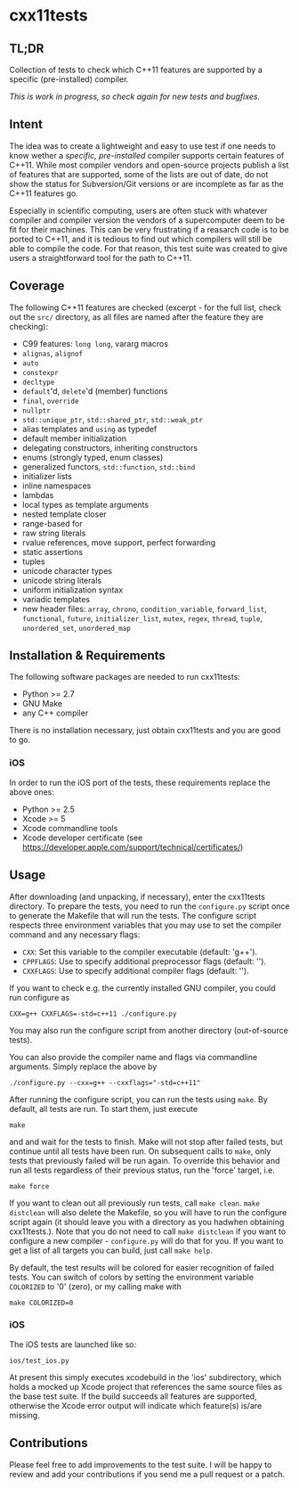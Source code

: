 cxx11tests
==========

TL;DR
-----

Collection of tests to check which C++11 features are supported by a specific
(pre-installed) compiler.

*This is work in progress, so check again for new tests and bugfixes.*


Intent
------

The idea was to create a lightweight and easy to use test if one needs to know
wether a *specific, pre-installed* compiler supports certain features of C++11.
While most compiler vendors and open-source projects publish a list of features
that are supported, some of the lists are out of date, do not show the status
for Subversion/Git versions or are incomplete as far as the C++11 features go.

Especially in scientific computing, users are often stuck with whatever compiler
and compiler version the vendors of a supercomputer deem to be fit for their
machines. This can be very frustrating if a reasarch code is to be ported to
C++11, and it is tedious to find out which compilers will still be able to
compile the code. For that reason, this test suite was created to give users a
straightforward tool for the path to C++11.


Coverage
--------

The following C++11 features are checked (excerpt - for the full list, check out
the `src/` directory, as all files are named after the feature they are
checking):

*   C99 features: `long long`, vararg macros
*   `alignas`, `alignof`
*   `auto`
*   `constexpr`
*   `decltype`
*   `default`'d, `delete`'d (member) functions
*   `final`, `override`
*   `nullptr`
*   `std::unique_ptr`, `std::shared_ptr`, `std::weak_ptr`
*   alias templates and `using` as typedef
*   default member initialization
*   delegating constructors, inheriting constructors
*   enums (strongly typed, enum classes)
*   generalized functors, `std::function`, `std::bind`
*   initializer lists
*   inline namespaces
*   lambdas
*   local types as template arguments
*   nested template closer
*   range-based for
*   raw string literals
*   rvalue references, move support, perfect forwarding
*   static assertions
*   tuples
*   unicode character types
*   unicode string literals
*   uniform initialization syntax
*   variadic templates
*   new header files: `array`, `chrono`, `condition_variable`, `forward_list`, `functional`, `future`, `initializer_list`, `mutex`, `regex`, `thread`, `tuple`, `unordered_set`, `unordered_map`



Installation & Requirements
---------------------------

The following software packages are needed to run cxx11tests:

*   Python >= 2.7
*   GNU Make
*   any C++ compiler

There is no installation necessary, just obtain cxx11tests and you are good to
go.

### iOS


In order to run the iOS port of the tests, these requirements replace the above ones:

*   Python >= 2.5
*   Xcode >= 5
*   Xcode commandline tools
*   Xcode developer certificate (see https://developer.apple.com/support/technical/certificates/)

Usage
-----

After downloading (and unpacking, if necessary), enter the cxx11tests directory.
To prepare the tests, you need to run the `configure.py` script once to generate
the Makefile that will run the tests. The configure script respects three
environment variables that you may use to set the compiler command and any
necessary flags:

*   `CXX`: Set this variable to the compiler executable (default: 'g++').
*   `CPPFLAGS`: Use to specify additional preprocessor flags (default: '').
*   `CXXFLAGS`: Use to specify additional compiler flags (default: '').

If you want to check e.g. the currently installed GNU compiler, you could run
configure as

    CXX=g++ CXXFLAGS=-std=c++11 ./configure.py

You may also run the configure script from another directory (out-of-source
tests).

You can also provide the compiler name and flags via commandline
arguments. Simply replace the above by

    ./configure.py --cxx=g++ --cxxflags="-std=c++11"

After running the configure script, you can run the tests using `make`. By
default, all tests are run. To start them, just execute

    make

and and wait for the tests to finish. Make will not stop after failed tests, but
continue until all tests have been run. On subsequent calls to `make`, only
tests that previously failed will be run again. To override this behavior and
run all tests regardless of their previous status, run the 'force' target, i.e.

    make force

If you want to clean out all previously run tests, call `make clean`. `make
distclean` will also delete the Makefile, so you will have to run the configure
script again (it should leave you with a directory as you hadwhen obtaining
cxx11tests.). Note that you do not need to call `make distclean` if you want to
configure a new compiler - `configure.py` will do that for you. If you want to
get a list of all targets you can build, just call `make help`.

By default, the test results will be colored for easier recognition of failed
tests. You can switch of colors by setting the environment variable `COLORIZED`
to '0' (zero), or my calling make with

    make COLORIZED=0

### iOS

The iOS tests are launched like so:

    ios/test_ios.py

At present this simply executes xcodebuild in the 'ios' subdirectory, which holds a
mocked up Xcode project that references the same source files as the base test suite.
If the build succeeds all features are supported, otherwise the Xcode error output will
indicate which feature(s) is/are missing.

Contributions
-------------

Please feel free to add improvements to the test suite. I will be happy to
review and add your contributions if you send me a pull request or a patch.
